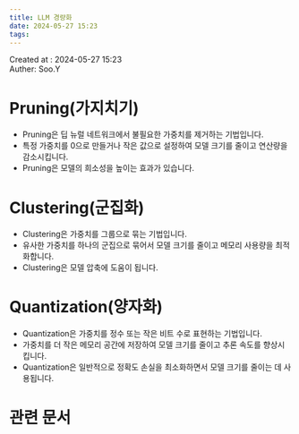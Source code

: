 ```yaml
---
title: LLM 경량화
date: 2024-05-27 15:23
tags:
---
```


Created at : 2024-05-27 15:23  
Auther: Soo.Y  

# Pruning(가지치기)
- Pruning은 딥 뉴럴 네트워크에서 불필요한 가중치를 제거하는 기법입니다.
- 특정 가중치를 0으로 만들거나 작은 값으로 설정하여 모델 크기를 줄이고 연산량을 감소시킵니다.
- Pruning은 모델의 희소성을 높이는 효과가 있습니다.

# Clustering(군집화)

- Clustering은 가중치를 그룹으로 묶는 기법입니다.
- 유사한 가중치를 하나의 군집으로 묶어서 모델 크기를 줄이고 메모리 사용량을 최적화합니다.
- Clustering은 모델 압축에 도움이 됩니다.

# Quantization(양자화)

- Quantization은 가중치를 정수 또는 작은 비트 수로 표현하는 기법입니다.
- 가중치를 더 작은 메모리 공간에 저장하여 모델 크기를 줄이고 추론 속도를 향상시킵니다.
- Quantization은 일반적으로 정확도 손실을 최소화하면서 모델 크기를 줄이는 데 사용됩니다.


# 관련 문서



